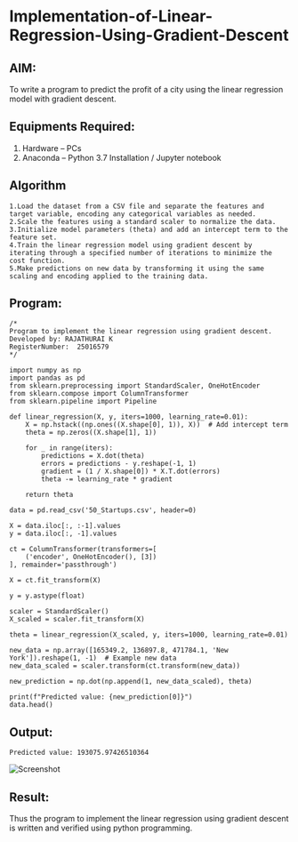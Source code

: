 # Implementation-of-Linear-Regression-Using-Gradient-Descent

## AIM:
To write a program to predict the profit of a city using the linear regression model with gradient descent.

## Equipments Required:
1. Hardware – PCs
2. Anaconda – Python 3.7 Installation / Jupyter notebook

## Algorithm
```
1.Load the dataset from a CSV file and separate the features and target variable, encoding any categorical variables as needed.
2.Scale the features using a standard scaler to normalize the data.
3.Initialize model parameters (theta) and add an intercept term to the feature set.
4.Train the linear regression model using gradient descent by iterating through a specified number of iterations to minimize the cost function.
5.Make predictions on new data by transforming it using the same scaling and encoding applied to the training data.
```

## Program:
```
/*
Program to implement the linear regression using gradient descent.
Developed by: RAJATHURAI K
RegisterNumber:  25016579
*/
```
```
import numpy as np
import pandas as pd
from sklearn.preprocessing import StandardScaler, OneHotEncoder
from sklearn.compose import ColumnTransformer
from sklearn.pipeline import Pipeline

def linear_regression(X, y, iters=1000, learning_rate=0.01):
    X = np.hstack((np.ones((X.shape[0], 1)), X))  # Add intercept term
    theta = np.zeros((X.shape[1], 1))
    
    for _ in range(iters):
        predictions = X.dot(theta)
        errors = predictions - y.reshape(-1, 1)
        gradient = (1 / X.shape[0]) * X.T.dot(errors)
        theta -= learning_rate * gradient
    
    return theta

data = pd.read_csv('50_Startups.csv', header=0)

X = data.iloc[:, :-1].values
y = data.iloc[:, -1].values

ct = ColumnTransformer(transformers=[
    ('encoder', OneHotEncoder(), [3])  
], remainder='passthrough')

X = ct.fit_transform(X)

y = y.astype(float)

scaler = StandardScaler()
X_scaled = scaler.fit_transform(X)

theta = linear_regression(X_scaled, y, iters=1000, learning_rate=0.01)

new_data = np.array([165349.2, 136897.8, 471784.1, 'New York']).reshape(1, -1)  # Example new data
new_data_scaled = scaler.transform(ct.transform(new_data))

new_prediction = np.dot(np.append(1, new_data_scaled), theta)

print(f"Predicted value: {new_prediction[0]}")
data.head()

```

## Output:
```
Predicted value: 193075.97426510364
```
![Screenshot](https://github.com/user-attachments/assets/ae06e431-21f7-47fe-967b-eaa88d5bf53f)





## Result:
Thus the program to implement the linear regression using gradient descent is written and verified using python programming.
